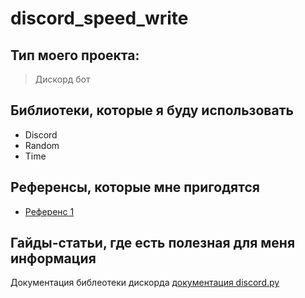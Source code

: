 # discord_speed_write


## Тип моего проекта:
> Дискорд бот

## Библиотеки, которые я буду использовать
- Discord
- Random
- Time

## Референсы, которые мне пригодятся
- [Референс 1](https://github.com/Davardav/Discord-Image-msm-Classification-Bot)

## Гайды-статьи, где есть полезная для меня информация
Документация библеотеки дискорда [документация discord.py](https://discordpy.readthedocs.io/en/stable/)
